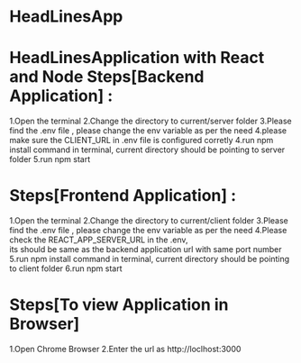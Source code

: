 # HeadLinesApp
HeadLinesApplication with React and Node
Steps[Backend Application] :
============================
1.Open the terminal 
2.Change the directory to current/server folder
3.Please find the .env file , please change the env variable as per the need
4.please make sure the CLIENT_URL in .env file is configured corretly
4.run npm install command in terminal, current directory should be pointing to server folder
5.run npm start

Steps[Frontend Application] :
============================
1.Open the terminal 
2.Change the directory to current/client folder
3.Please find the .env file , please change the env variable as per the need
4.Please check the REACT_APP_SERVER_URL in the .env,  
  its should be same as the backend application url with same port number
5.run npm install command in terminal, current directory should be pointing to  client folder
6.run npm start

Steps[To view Application in Browser]
=====================================
1.Open Chrome Browser
2.Enter the url as http://loclhost:3000

